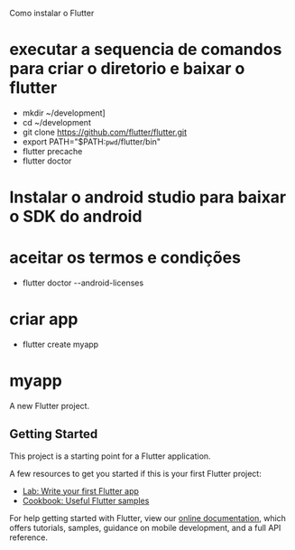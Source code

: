 Como instalar o Flutter

# executar a sequencia de comandos para criar o diretorio e baixar o flutter
- mkdir ~/development]
- cd ~/development
- git clone https://github.com/flutter/flutter.git
- export PATH="$PATH:`pwd`/flutter/bin"
- flutter precache
- flutter doctor

# Instalar o android studio para baixar o SDK do android

# aceitar os termos e condições
- flutter doctor --android-licenses

# criar app
 - flutter create myapp

# myapp

A new Flutter project.

## Getting Started

This project is a starting point for a Flutter application.

A few resources to get you started if this is your first Flutter project:

- [Lab: Write your first Flutter app](https://flutter.dev/docs/get-started/codelab)
- [Cookbook: Useful Flutter samples](https://flutter.dev/docs/cookbook)

For help getting started with Flutter, view our
[online documentation](https://flutter.dev/docs), which offers tutorials,
samples, guidance on mobile development, and a full API reference.

